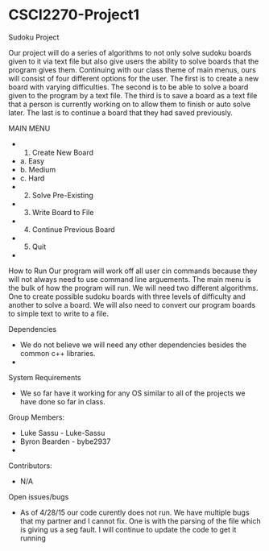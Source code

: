  # CSCI2270-Project1
 Sudoku Project

Our project will do a series of algorithms to not only solve sudoku boards given to it via text file but also give users the ability to solve boards that the program gives them. Continuing with our class theme of main menus, ours will consist of four different options for the user. The first is to create a new board with varying difficulties. The second is to be able to solve a board given to the program by a text file. The third is to save a board as a text file that a person is currently working on to allow them to finish or auto solve later. The last is to continue a board that they had saved previously.


MAIN MENU
+  1. Create New Board
+    a. Easy
+    b. Medium
+    c. Hard
+  2. Solve Pre-Existing
+  3. Write Board to File
+  4. Continue Previous Board
+  5. Quit
+

How	to Run
  Our program will work off all user cin commands because they will not always need to use command line arguements. The main menu is the bulk of how the program will run. We will need two different algorithms. One to create possible sudoku boards with three levels of difficulty and another to solve a board. We will also need to convert our program boards to simple text to write to a file. 


Dependencies
+  We do not believe we will need any other dependencies besides the common c++ libraries.
+  

System Requirements
+  We so far have it working for any OS similar to all of the projects we have done so far in class.

Group	Members:
+  Luke Sassu - Luke-Sassu
+  Byron Bearden - bybe2937
+

Contributors:
+  N/A

Open issues/bugs
+  As of 4/28/15 our code curently does not run. We have multiple bugs that my partner and I cannot fix. One is with the parsing of the file which is giving us a seg fault. I will continue to update the code to get it running
